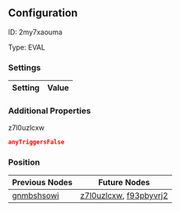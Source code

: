# <nil>
## Configuration
ID:  2my7xaouma

Type: EVAL 


### Settings
| Setting | Value  |
| :------------------------ | ---------------------------------------- |
 




### Additional Properties
z7l0uzlcxw
 ```json 
anyTriggersFalse
```




### Position
| Previous Nodes | Future Nodes |
| :------------- | ------------ |
| [gnmbshsowi](./gnmbshsowi.md) | [z7l0uzlcxw](./z7l0uzlcxw.md), [f93pbyvrj2](./f93pbyvrj2.md) |